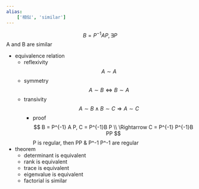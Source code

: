 ```yaml
---
alias:
    ['相似', 'similar']
---
```

$$ B = P^{-1} A P, \exists P $$
A and B are similar
- equivalence relation
    - reflexivity
        $$ A \sim A $$
    - symmetry
        $$ A \sim B \Leftrightarrow B \sim A $$
    - transivity
        $$ A \sim B \land B \sim C \Rightarrow A \sim C $$
        - proof
            $$ B = P^{-1} A P, C = P^{-1}B P \\ \Rightarrow C = P^{-1} P^{-1}B PP
            $$
            P is regular, then PP & P^-1 P^-1 are regular
- theorem
    - determinant is equivalent
    - rank is equivalent
    - trace is equivalent
    - eigenvalue is equivalent
    - factorial is similar